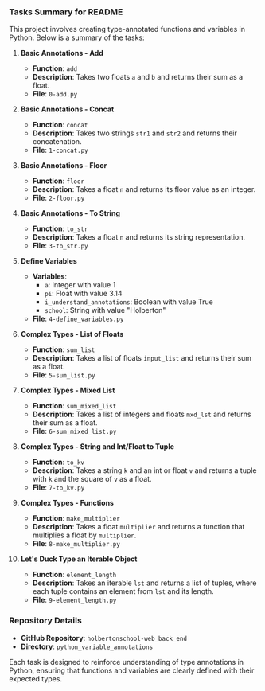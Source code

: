 ### Tasks Summary for README

This project involves creating type-annotated functions and variables in Python. Below is a summary of the tasks:

1. **Basic Annotations - Add**
   - **Function**: `add`
   - **Description**: Takes two floats `a` and `b` and returns their sum as a float.
   - **File**: `0-add.py`

2. **Basic Annotations - Concat**
   - **Function**: `concat`
   - **Description**: Takes two strings `str1` and `str2` and returns their concatenation.
   - **File**: `1-concat.py`

3. **Basic Annotations - Floor**
   - **Function**: `floor`
   - **Description**: Takes a float `n` and returns its floor value as an integer.
   - **File**: `2-floor.py`

4. **Basic Annotations - To String**
   - **Function**: `to_str`
   - **Description**: Takes a float `n` and returns its string representation.
   - **File**: `3-to_str.py`

5. **Define Variables**
   - **Variables**:
     - `a`: Integer with value 1
     - `pi`: Float with value 3.14
     - `i_understand_annotations`: Boolean with value True
     - `school`: String with value "Holberton"
   - **File**: `4-define_variables.py`

6. **Complex Types - List of Floats**
   - **Function**: `sum_list`
   - **Description**: Takes a list of floats `input_list` and returns their sum as a float.
   - **File**: `5-sum_list.py`

7. **Complex Types - Mixed List**
   - **Function**: `sum_mixed_list`
   - **Description**: Takes a list of integers and floats `mxd_lst` and returns their sum as a float.
   - **File**: `6-sum_mixed_list.py`

8. **Complex Types - String and Int/Float to Tuple**
   - **Function**: `to_kv`
   - **Description**: Takes a string `k` and an int or float `v` and returns a tuple with `k` and the square of `v` as a float.
   - **File**: `7-to_kv.py`

9. **Complex Types - Functions**
   - **Function**: `make_multiplier`
   - **Description**: Takes a float `multiplier` and returns a function that multiplies a float by `multiplier`.
   - **File**: `8-make_multiplier.py`

10. **Let's Duck Type an Iterable Object**
    - **Function**: `element_length`
    - **Description**: Takes an iterable `lst` and returns a list of tuples, where each tuple contains an element from `lst` and its length.
    - **File**: `9-element_length.py`

### Repository Details
- **GitHub Repository**: `holbertonschool-web_back_end`
- **Directory**: `python_variable_annotations`

Each task is designed to reinforce understanding of type annotations in Python, ensuring that functions and variables are clearly defined with their expected types.
